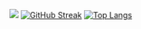 <!--<h1>Hi!</h1>
<h2>Short info about me:</h2>
<p>Andrey Zykov<br>I live in Saint-Petersburg, Russia<br>Studying at ITMO University<br>Programming hard</p>
<h2>Some stats:</h2>-->
![](https://github-profile-summary-cards.vercel.app/api/cards/stats?username=Psychosocial6&theme=solarized_dark)
[![GitHub Streak](https://github-readme-streak-stats.herokuapp.com/?user=Psychosocial6)](https://git.io/streak-stats)
[![Top Langs](https://github-readme-stats.vercel.app/api/top-langs/?username=Psychosocial6)](https://github.com/anuraghazra/github-readme-stats)
